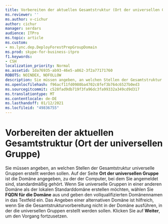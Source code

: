 ```yaml
---
title: Vorbereiten der aktuellen Gesamtstruktur (Ort der universellen Gruppe)
ms.reviewer: ''
ms.author: v-cichur
author: cichur
manager: serdars
audience: ITPro
ms.topic: article
ms.custom:
- ms.lync.dep.DeployForestPrepGroupDomain
ms.prod: skype-for-business-itpro
f1.keywords:
- CSH
localization_priority: Normal
ms.assetid: 1da76935-ab93-46e5-a862-3f2a77171760
ROBOTS: NOINDEX, NOFOLLOW
description: Sie müssen angeben, an welchen Stellen der Gesamtstruktur universelle Gruppen erstellt werden sollen. Auf der Seite Ort der universellen Gruppe ist die Domäne angegeben, zu der der Computer, bei dem Sie angemeldet sind, standardmäßig gehört. Wenn Sie die universellen Gruppen in einer anderen Domäne als der lokalen Standarddomäne erstellen möchten, wählen Sie den Domänen-FQDN aus, und geben Sie den vollqualifizierten Domänennamen (Fully Qualified Domain Name, FQDN) in das Textfeld ein.  Das Angeben einer alternativen Domäne ist hilfreich, wenn Sie die Gesamtstrukturvorbereitung nicht in der Domäne ausführen, in der die universellen Gruppen erstellt werden sollen. Klicken Sie auf Weiter, um den Vorgang fortzusetzen.
ms.openlocfilehash: f96acf11fd0980ba4702c8fef3b764c6527b0ed3
ms.sourcegitcommit: c528fad9db719f3fa96dc3fa99332a349cd9d317
ms.translationtype: MT
ms.contentlocale: de-DE
ms.lasthandoff: 01/12/2021
ms.locfileid: "49836755"
---
```

# <a name="prepare-current-forest-universal-group-location"></a>Vorbereiten der aktuellen Gesamtstruktur (Ort der universellen Gruppe)
 
Sie müssen angeben, an welchen Stellen der Gesamtstruktur universelle Gruppen erstellt werden sollen. Auf der Seite **Ort der universellen Gruppe** ist die Domäne angegeben, zu der der Computer, bei dem Sie angemeldet sind, standardmäßig gehört. Wenn Sie universelle Gruppen in einer anderen Domäne als der lokalen Standarddomäne erstellen möchten, wählen Sie **FQDN für die Domäne** aus und geben den vollqualifizierten Domänennamen in das Textfeld ein. Das Angeben einer alternativen Domäne ist hilfreich, wenn Sie die Gesamtstrukturvorbereitung nicht in der Domäne ausführen, in der die universellen Gruppen erstellt werden sollen. Klicken Sie auf **Weiter**, um den Vorgang fortzusetzen.
  

